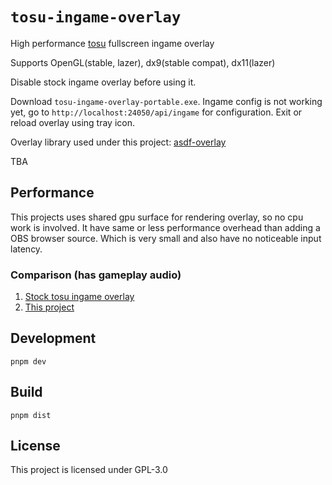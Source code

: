 # `tosu-ingame-overlay`
High performance [tosu](https://github.com/tosuapp/tosu) fullscreen ingame overlay

Supports OpenGL(stable, lazer), dx9(stable compat), dx11(lazer)

Disable stock ingame overlay before using it.

Download `tosu-ingame-overlay-portable.exe`.
Ingame config is not working yet, go to `http://localhost:24050/api/ingame` for configuration.
Exit or reload overlay using tray icon.

Overlay library used under this project: [asdf-overlay](https://github.com/storycraft/asdf-overlay)

TBA

## Performance
This projects uses shared gpu surface for rendering overlay, so no cpu work is involved.
It have same or less performance overhead than adding a OBS browser source.
Which is very small and also have no noticeable input latency.

### Comparison (has gameplay audio)
1. [Stock tosu ingame overlay](https://www.youtube.com/watch?v=4Sm1Rucjrgw)
2. [This project](https://www.youtube.com/watch?v=6rsQ6_xVa8U)

## Development
```
pnpm dev
```

## Build
```
pnpm dist
```

## License
This project is licensed under GPL-3.0
